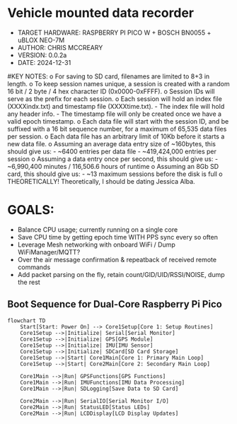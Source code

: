 # Vehicle mounted data recorder
  - TARGET HARDWARE: RASPBERRY PI PICO W + BOSCH BN0055 + uBLOX NEO-7M
  - AUTHOR: CHRIS MCCREARY
  - VERSION: 0.0.2a
  - DATE: 2024-12-31

#KEY NOTES:
  o For saving to SD card, filenames are limited to 8+3 in length.
  o To keep session names unique, a session is created with a random 16 bit / 2 byte / 4 hex character ID (0x0000-0xFFFF).
  o Session IDs will serve as the prefix for each session.
  o Each session will hold an index file (XXXXindx.txt) and timestamp file (XXXXtime.txt).
    - The index file will hold any header info.
    - The timestamp file will only be created once we have a valid epoch timestamp.
  o Each data file will start with the session ID, and be suffixed with a 16 bit sequence number, for a maximum of 65,535 data files per session.
  o Each data file has an arbitrary limit of 10Kb before it starts a new data file.
  o Assuming an average data entry size of ~160bytes, this should give us:
    - ~6400 entries per data file
    - ~419,424,000 entries per session
  o Assuming a data entry once per second, this should give us:
    - ~6,990,400 minutes / 116,506.6 hours of runtime
  o Assuming an 8Gb SD card, this should give us:
    - ~13 maximum sessions before the disk is full
  o THEORETICALLY! Theoretically, I should be dating Jessica Alba.

# GOALS:
 - Balance CPU usage; currently running on a single core
 - Save CPU time by getting epoch time WITH PPS sync every so often
 - Leverage Mesh networking with onboard WiFi / Dump WiFiManager/MQTT?
 - Over the air message confirmation & repeatback of received remote commands
 - Add packet parsing on the fly, retain count/GID/UID/RSSI/NOISE, dump the rest

 ## Boot Sequence for Dual-Core Raspberry Pi Pico

```mermaid
flowchart TD
    Start[Start: Power On] --> Core1Setup[Core 1: Setup Routines]
    Core1Setup -->|Initialize| Serial[Serial Monitor]
    Core1Setup -->|Initialize| GPS[GPS Module]
    Core1Setup -->|Initialize| IMU[IMU Sensor]
    Core1Setup -->|Initialize| SDCard[SD Card Storage]
    Core1Setup -->|Start| Core1Main[Core 1: Primary Main Loop]
    Core1Setup -->|Start| Core2Main[Core 2: Secondary Main Loop]

    Core1Main -->|Run| GPSFunctions[GPS Functions]
    Core1Main -->|Run| IMUFunctions[IMU Data Processing]
    Core1Main -->|Run| SDLogging[Save Data to SD Card]

    Core2Main -->|Run| SerialIO[Serial Monitor I/O]
    Core2Main -->|Run| StatusLED[Status LEDs]
    Core2Main -->|Run| LCDDisplay[LCD Display Updates]
